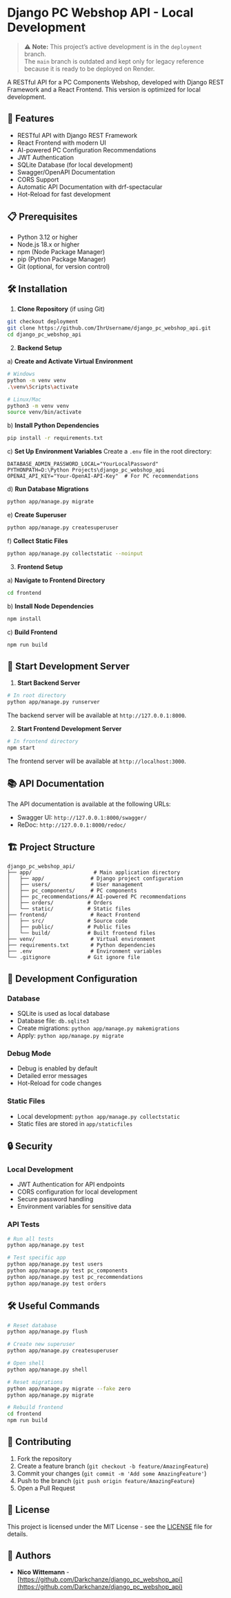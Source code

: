 # Django PC Webshop API - Local Development

> ⚠️ **Note:** This project’s active development is in the `deployment` branch.  
> The `main` branch is outdated and kept only for legacy reference because it is ready to be deployed on Render. 

A RESTful API for a PC Components Webshop, developed with Django REST Framework and a React Frontend. This version is optimized for local development.

## 🚀 Features

- RESTful API with Django REST Framework
- React Frontend with modern UI
- AI-powered PC Configuration Recommendations
- JWT Authentication
- SQLite Database (for local development)
- Swagger/OpenAPI Documentation
- CORS Support
- Automatic API Documentation with drf-spectacular
- Hot-Reload for fast development

## 📋 Prerequisites

- Python 3.12 or higher
- Node.js 18.x or higher
- npm (Node Package Manager)
- pip (Python Package Manager)
- Git (optional, for version control)

## 🛠️ Installation

1. **Clone Repository** (if using Git)
```bash
git checkout deployment
git clone https://github.com/IhrUsername/django_pc_webshop_api.git
cd django_pc_webshop_api
```

2. **Backend Setup**

a) **Create and Activate Virtual Environment**
```bash
# Windows
python -m venv venv
.\venv\Scripts\activate

# Linux/Mac
python3 -m venv venv
source venv/bin/activate
```

b) **Install Python Dependencies**
```bash
pip install -r requirements.txt
```

c) **Set Up Environment Variables**
Create a `.env` file in the root directory:
```env
DATABASE_ADMIN_PASSWORD_LOCAL="YourLocalPassword"
PYTHONPATH=D:\Python Projects\django_pc_webshop_api
OPENAI_API_KEY="Your-OpenAI-API-Key"  # For PC recommendations
```

d) **Run Database Migrations**
```bash
python app/manage.py migrate
```

e) **Create Superuser**
```bash
python app/manage.py createsuperuser
```

f) **Collect Static Files**
```bash
python app/manage.py collectstatic --noinput
```

3. **Frontend Setup**

a) **Navigate to Frontend Directory**
```bash
cd frontend
```

b) **Install Node Dependencies**
```bash
npm install
```

c) **Build Frontend**
```bash
npm run build
```

## 🚀 Start Development Server

1. **Start Backend Server**
```bash
# In root directory
python app/manage.py runserver
```
The backend server will be available at `http://127.0.0.1:8000`.

2. **Start Frontend Development Server**
```bash
# In frontend directory
npm start
```
The frontend server will be available at `http://localhost:3000`.

## 📚 API Documentation

The API documentation is available at the following URLs:
- Swagger UI: `http://127.0.0.1:8000/swagger/`
- ReDoc: `http://127.0.0.1:8000/redoc/`

## 🏗️ Project Structure

```
django_pc_webshop_api/
├── app/                    # Main application directory
│   ├── app/               # Django project configuration
│   ├── users/             # User management
│   ├── pc_components/     # PC components
│   ├── pc_recommendations/# AI-powered PC recommendations
│   ├── orders/           # Orders
│   └── static/           # Static files
├── frontend/              # React Frontend
│   ├── src/              # Source code
│   ├── public/           # Public files
│   └── build/            # Built frontend files
├── venv/                  # Virtual environment
├── requirements.txt       # Python dependencies
├── .env                   # Environment variables
└── .gitignore            # Git ignore file
```

## 🔧 Development Configuration

### Database
- SQLite is used as local database
- Database file: `db.sqlite3`
- Create migrations: `python app/manage.py makemigrations`
- Apply: `python app/manage.py migrate`

### Debug Mode
- Debug is enabled by default
- Detailed error messages
- Hot-Reload for code changes

### Static Files
- Local development: `python app/manage.py collectstatic`
- Static files are stored in `app/staticfiles`

## 🔒 Security

### Local Development
- JWT Authentication for API endpoints
- CORS configuration for local development
- Secure password handling
- Environment variables for sensitive data

### API Tests
```bash
# Run all tests
python app/manage.py test

# Test specific app
python app/manage.py test users
python app/manage.py test pc_components
python app/manage.py test pc_recommendations
python app/manage.py test orders
```

## 🛠️ Useful Commands

```bash
# Reset database
python app/manage.py flush

# Create new superuser
python app/manage.py createsuperuser

# Open shell
python app/manage.py shell

# Reset migrations
python app/manage.py migrate --fake zero
python app/manage.py migrate

# Rebuild frontend
cd frontend
npm run build
```

## 🤝 Contributing

1. Fork the repository
2. Create a feature branch (`git checkout -b feature/AmazingFeature`)
3. Commit your changes (`git commit -m 'Add some AmazingFeature'`)
4. Push to the branch (`git push origin feature/AmazingFeature`)
5. Open a Pull Request

## 📝 License

This project is licensed under the MIT License - see the [LICENSE](LICENSE) file for details.

## 👥 Authors

- **Nico Wittemann** - [https://github.com/Darkchanze/django_pc_webshop_api](https://github.com/Darkchanze/django_pc_webshop_api)

